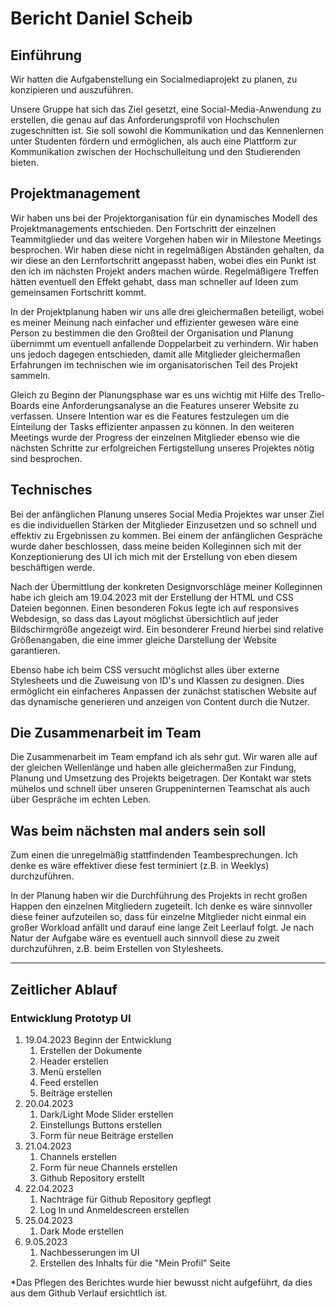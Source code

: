 # Bericht Daniel Scheib

## Einführung
Wir hatten die Aufgabenstellung ein Socialmediaprojekt zu planen, zu konzipieren und auszuführen.

Unsere Gruppe hat sich das Ziel gesetzt, eine Social-Media-Anwendung zu erstellen, die genau auf das Anforderungsprofil von Hochschulen zugeschnitten ist. Sie soll sowohl die Kommunikation und das Kennenlernen unter Studenten fördern und ermöglichen, als auch eine Plattform zur Kommunikation zwischen der Hochschulleitung und den Studierenden bieten.

## Projektmanagement
Wir haben uns bei der Projektorganisation für ein dynamisches Modell des Projektmanagements entschieden. Den Fortschritt der einzelnen Teammitglieder und das weitere Vorgehen haben wir in Milestone Meetings besprochen. Wir haben diese nicht in regelmäßigen Abständen gehalten, da wir diese an den Lernfortschritt angepasst haben, wobei dies ein Punkt ist den ich im nächsten Projekt anders machen würde. Regelmäßigere Treffen hätten eventuell den Effekt gehabt, dass man schneller auf Ideen zum gemeinsamen Fortschritt kommt. 

In der Projektplanung haben wir uns alle drei gleichermaßen beteiligt, wobei es meiner Meinung nach einfacher und effizienter gewesen wäre eine Person zu bestimmen die den Großteil der Organisation und Planung übernimmt um eventuell anfallende Doppelarbeit zu verhindern. Wir haben uns jedoch dagegen entschieden, damit alle Mitglieder gleichermaßen Erfahrungen im technischen wie im organisatorischen Teil des Projekt sammeln. 

Gleich zu Beginn der Planungsphase war es uns wichtig mit Hilfe des Trello-Boards eine Anforderungsanalyse an die Features unserer Website zu verfassen. Unsere Intention war es die Features festzulegen um die Einteilung der Tasks effizienter anpassen zu können. In den weiteren Meetings wurde der Progress der einzelnen Mitglieder ebenso wie die nächsten Schritte zur erfolgreichen Fertigstellung unseres Projektes nötig sind besprochen.

## Technisches
Bei der anfänglichen Planung unseres Social Media Projektes war unser Ziel es die individuellen Stärken der Mitglieder Einzusetzen und so schnell und effektiv zu Ergebnissen zu kommen. Bei einem der anfänglichen Gespräche wurde daher beschlossen, dass meine beiden Kolleginnen sich mit der Konzeptionierung des UI ich mich mit der Erstellung von eben diesem beschäftigen werde. 

Nach der Übermittlung der konkreten Designvorschläge meiner Kolleginnen habe ich gleich am 19.04.2023 mit der Erstellung der HTML und CSS Dateien begonnen. Einen besonderen Fokus legte ich auf responsives Webdesign, so dass das Layout möglichst übersichtlich auf jeder Bildschirmgröße angezeigt wird. Ein besonderer Freund hierbei sind relative Größenangaben, die eine immer gleiche Darstellung der Website garantieren. 

Ebenso habe ich beim CSS versucht möglichst alles über externe Stylesheets und die Zuweisung von ID's und Klassen zu designen. Dies ermöglicht ein einfacheres Anpassen der zunächst statischen Website auf das dynamische generieren und anzeigen von Content durch die Nutzer.

## Die Zusammenarbeit im Team
Die Zusammenarbeit im Team empfand ich als sehr gut. Wir waren alle auf der gleichen Wellenlänge und haben alle gleichermaßen zur Findung, Planung und Umsetzung des Projekts beigetragen. Der Kontakt war stets mühelos und schnell über unseren Gruppeninternen Teamschat als auch über Gespräche im echten Leben.

## Was beim nächsten mal anders sein soll
Zum einen die unregelmäßig stattfindenden Teambesprechungen. Ich denke es wäre effektiver diese fest terminiert (z.B. in Weeklys) durchzuführen. 

In der Planung haben wir die Durchführung des Projekts in recht großen Happen den einzelnen Mitgliedern zugeteilt. Ich denke es wäre sinnvoller diese feiner aufzuteilen so, dass für einzelne Mitglieder nicht einmal ein großer Workload anfällt und darauf eine lange Zeit Leerlauf folgt. Je nach Natur der Aufgabe wäre es eventuell auch sinnvoll diese zu zweit durchzuführen, z.B. beim Erstellen von Stylesheets.

---
## Zeitlicher Ablauf

### Entwicklung Prototyp UI
1. 19.04.2023 Beginn der Entwicklung
    1. Erstellen der Dokumente
    2. Header erstellen
    3. Menü erstellen
    4. Feed erstellen
    5. Beiträge erstellen
2. 20.04.2023 
    1. Dark/Light Mode Slider erstellen
    2. Einstellungs Buttons erstellen
    3. Form für neue Beiträge erstellen
3. 21.04.2023
    1. Channels erstellen
    2. Form für neue Channels erstellen
    3. Github Repository erstellt
4. 22.04.2023
    1. Nachträge für Github Repository gepflegt
    2. Log In und Anmeldescreen erstellen
5. 25.04.2023
    1. Dark Mode erstellen
6. 9.05.2023
    1. Nachbesserungen im UI
    2. Erstellen des Inhalts für die "Mein Profil" Seite
  
*Das Pflegen des Berichtes wurde hier bewusst nicht aufgeführt, da dies aus dem Github Verlauf ersichtlich ist.

